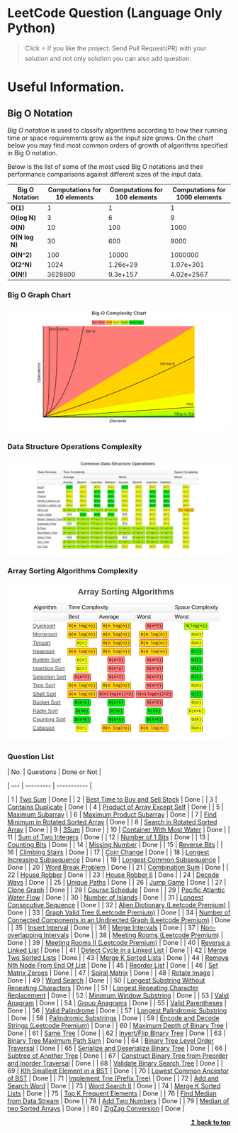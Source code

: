 # LeetCode Question (Language Only Python)

> Click :star: if you like the project. Send Pull Request(PR) with your solution and not only solution you can also add question.

# Useful Information.

## Big O Notation

_Big O notation_ is used to classify algorithms according to how their running time or space requirements grow as the input size grows.
On the chart below you may find most common orders of growth of algorithms specified in Big O notation.

Below is the list of some of the most used Big O notations and their performance comparisons against different sizes of the input data.

| Big O Notation | Computations for 10 elements | Computations for 100 elements | Computations for 1000 elements |
| -------------- | ---------------------------- | ----------------------------- | ------------------------------ |
| **O(1)**       | 1                            | 1                             | 1                              |
| **O(log N)**   | 3                            | 6                             | 9                              |
| **O(N)**       | 10                           | 100                           | 1000                           |
| **O(N log N)** | 30                           | 600                           | 9000                           |
| **O(N^2)**     | 100                          | 10000                         | 1000000                        |
| **O(2^N)**     | 1024                         | 1.26e+29                      | 1.07e+301                      |
| **O(N!)**      | 3628800                      | 9.3e+157                      | 4.02e+2567                     |

### Big O Graph Chart

![Screenshots](./assets/graph.png)

### Data Structure Operations Complexity

![Screenshots](./assets/commonDataStructure.png)

### Array Sorting Algorithms Complexity

![Screenshots](./assets/sorting.png)

### Question List

| No. | Questions | Done or Not |

| --- | --------- | ----------- |

| 1 | [Two Sum](https://github.com/rahulpandey70/LeetCode-Questions/blob/master/Array/TwoSum.py) | Done |
| 2 | [Best Time to Buy and Sell Stock](https://github.com/rahulpandey70/LeetCode-Questions/blob/master/Array/StockBuySell.py) | Done |
| 3 | [Contains Duplicate](https://github.com/rahulpandey70/LeetCode-Questions/blob/master/Array/ContainsDuplicate.py) | Done |
| 4 | [Product of Array Except Self](https://github.com/rahulpandey70/LeetCode-Questions/blob/master/Array/Productofarrayexceptself.py) | Done |
| 5 | [Maximum Subarray](https://github.com/rahulpandey70/LeetCode-Questions/blob/master/Array/MaximumSubarray.py) |
| 6 | [Maximum Product Subarray](https://github.com/rahulpandey70/LeetCode-Questions/blob/master/Array/MaximumProductSubarray.py) | Done |
| 7 | [Find Minimum in Rotated Sorted Array](https://github.com/rahulpandey70/LeetCode-Questions/blob/master/Array/FindMinimuminRotatedSortedArray.py) | Done |
| 8 | [Search in Rotated Sorted Array](https://github.com/rahulpandey70/LeetCode-Questions/blob/master/Array/SearchinRotatedSortedArray.py) | Done |
| 9 | [3Sum](https://github.com/rahulpandey70/LeetCode-Questions/blob/master/Array/3Sum.py) | Done |
| 10 | [Container With Most Water](https://github.com/rahulpandey70/LeetCode-Questions/blob/master/Array/ContainerWithMostWater.py) | Done |
| 11 | [Sum of Two Integers](https://github.com/rahulpandey70/LeetCode-Questions/blob/master/Solution's/SumoftwoIntegers.py) | Done |
| 12 | [Number of 1 Bits](https://github.com/rahulpandey70/LeetCode-Questions/blob/master/Solution's/Numberof1Bits.py) | Done |
| 13 | [Counting Bits](https://github.com/rahulpandey70/LeetCode-Questions/blob/master/Solution's/CountingBits.py) | Done |
| 14 | [Missing Number](https://github.com/rahulpandey70/LeetCode-Questions/blob/master/Solution's/MissingNumber.py) | Done |
| 15 | [Reverse Bits]() |
| 16 | [Climbing Stairs](https://github.com/rahulpandey70/LeetCode-Questions/blob/master/Solution's/ClimbingStairs.py) | Done |
| 17 | [Coin Change]() | Done |
| 18 | [Longest Increasing Subsequence]() | Done |
| 19 | [Longest Common Subsequence]() | Done |
| 20 | [Word Break Problem]() | Done |
| 21 | [Combination Sum]() | Done |
| 22 | [House Robber]() | Done |
| 23 | [House Robber II]() | Done |
| 24 | [Decode Ways]() | Done |
| 25 | [Unique Paths]() | Done |
| 26 | [Jump Game]() | Done |
| 27 | [Clone Graph]() | Done |
| 28 | [Course Schedule]() | Done |
| 29 | [Pacific Atlantic Water Flow]() | Done |
| 30 | [Number of Islands]() | Done |
| 31 | [Longest Consecutive Sequence]() | Done |
| 32 | [Alien Dictionary (Leetcode Premium)]() | Done |
| 33 | [Graph Valid Tree (Leetcode Premium)]() | Done |
| 34 | [Number of Connected Components in an Undirected Graph (Leetcode Premium)]() | Done |
| 35 | [Insert Interval]() | Done |
| 36 | [Merge Intervals]() | Done |
| 37 | [Non-overlapping Intervals]() | Done |
| 38 | [Meeting Rooms (Leetcode Premium)]() | Done |
| 39 | [Meeting Rooms II (Leetcode Premium)]() | Done |
| 40 | [Reverse a Linked List]() | Done |
| 41 | [Detect Cycle in a Linked List]() | Done |
| 42 | [Merge Two Sorted Lists]() | Done |
| 43 | [Merge K Sorted Lists]() | Done |
| 44 | [Remove Nth Node From End Of List]() | Done |
| 45 | [Reorder List]() | Done |
| 46 | [Set Matrix Zeroes]() | Done |
| 47 | [Spiral Matrix]() | Done |
| 48 | [Rotate Image]() | Done |
| 49 | [Word Search]() | Done |
| 50 | [Longest Substring Without Repeating Characters]() | Done |
| 51 | [Longest Repeating Character Replacement]() | Done |
| 52 | [Minimum Window Substring]() | Done |
| 53 | [Valid Anagram]() | Done |
| 54 | [Group Anagrams]() | Done |
| 55 | [Valid Parentheses]() | Done |
| 56 | [Valid Palindrome]() | Done |
| 57 | [Longest Palindromic Substring]() | Done |
| 58 | [Palindromic Substrings]() | Done |
| 59 | [Encode and Decode Strings (Leetcode Premium)]() | Done |
| 60 | [Maximum Depth of Binary Tree]() | Done |
| 61 | [Same Tree]() | Done |
| 62 | [Invert/Flip Binary Tree]() | Done |
| 63 | [Binary Tree Maximum Path Sum]() | Done |
| 64 | [Binary Tree Level Order Traversal]() | Done |
| 65 | [Serialize and Deserialize Binary Tree]() | Done |
| 66 | [Subtree of Another Tree]() | Done |
| 67 | [Construct Binary Tree from Preorder and Inorder Traversal]() | Done |
| 68 | [Validate Binary Search Tree]() | Done |
| 69 | [Kth Smallest Element in a BST]() | Done |
| 70 | [Lowest Common Ancestor of BST]() | Done |
| 71 | [Implement Trie (Prefix Tree)]() | Done |
| 72 | [Add and Search Word]() | Done |
| 73 | [Word Search II]() | Done |
| 74 | [Merge K Sorted Lists]() | Done |
| 75 | [Top K Frequent Elements]() | Done |
| 76 | [Find Median from Data Stream]() | Done |
| 78 | [Add Two Numbers]() | Done |
| 79 | [Median of two Sorted Arrays]() | Done |
| 80 | [ZigZag Conversion]() | Done |

<div align="right">
    <b><a href="#">↥ back to top</a></b>
</div>
